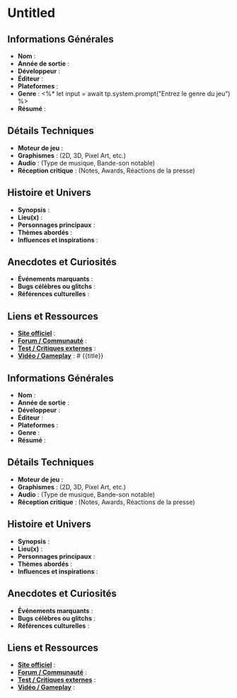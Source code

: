# Untitled

## Informations Générales
- **Nom** : 
- **Année de sortie** : 
- **Développeur** : 
- **Éditeur** : 
- **Plateformes** : 
- **Genre** :  <%* let input = await tp.system.prompt("Entrez le genre du jeu") %>
- **Résumé** : 

## Détails Techniques
- **Moteur de jeu** : 
- **Graphismes** : (2D, 3D, Pixel Art, etc.)
- **Audio** : (Type de musique, Bande-son notable)
- **Réception critique** : (Notes, Awards, Réactions de la presse)

## Histoire et Univers
- **Synopsis** : 
- **Lieu(x)** : 
- **Personnages principaux** : 
- **Thèmes abordés** : 
- **Influences et inspirations** : 
## Anecdotes et Curiosités
- **Événements marquants** : 
- **Bugs célèbres ou glitchs** : 
- **Références culturelles** : 

## Liens et Ressources
- **[Site officiel](URL)** : 
- **[Forum / Communauté](URL)** : 
- **[Test / Critiques externes](URL)** : 
- **[Vidéo / Gameplay](URL)** : # {{title}}

## Informations Générales
- **Nom** : 
- **Année de sortie** : 
- **Développeur** : 
- **Éditeur** : 
- **Plateformes** : 
- **Genre** :  
- **Résumé** : 

## Détails Techniques
- **Moteur de jeu** : 
- **Graphismes** : (2D, 3D, Pixel Art, etc.)
- **Audio** : (Type de musique, Bande-son notable)
- **Réception critique** : (Notes, Awards, Réactions de la presse)

## Histoire et Univers
- **Synopsis** : 
- **Lieu(x)** : 
- **Personnages principaux** : 
- **Thèmes abordés** : 
- **Influences et inspirations** : 
## Anecdotes et Curiosités
- **Événements marquants** : 
- **Bugs célèbres ou glitchs** : 
- **Références culturelles** : 

## Liens et Ressources
- **[Site officiel](URL)** : 
- **[Forum / Communauté](URL)** : 
- **[Test / Critiques externes](URL)** : 
- **[Vidéo / Gameplay](URL)** : 